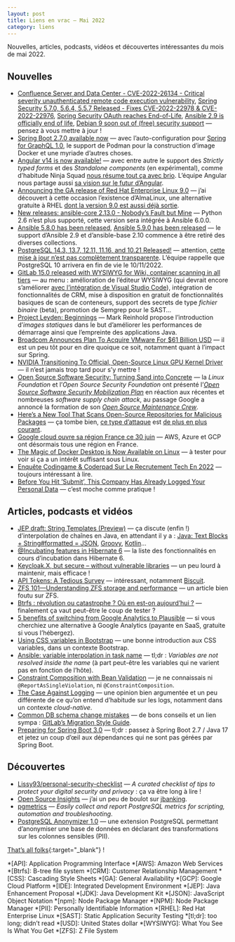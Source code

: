 ```yaml
---
layout: post
title: Liens en vrac — Mai 2022
category: liens
---
```


Nouvelles, articles, podcasts, vidéos et découvertes intéressantes du mois de mai 2022.

## Nouvelles

- [Confluence Server and Data Center - CVE-2022-26134 - Critical severity unauthenticated remote code execution vulnerability](https://confluence.atlassian.com/doc/confluence-security-advisory-2022-06-02-1130377146.html),
  [Spring Security 5.7.0, 5.6.4, 5.5.7 Released - Fixes CVE-2022-22978 & CVE-2022-22976](https://spring.io/blog/2022/05/15/spring-security-5-7-0-5-6-4-5-5-7-released-fixes-cve-2022-22978-cve-2022-22976),
  [Spring Security OAuth reaches End-of-Life](https://spring.io/blog/2022/06/01/spring-security-oauth-reaches-end-of-life),
  [Ansible 2.9 is officially end of life](https://groups.google.com/g/ansible-announce/c/kegIH5_okmg/m/MNxt0oM1AwAJ?pli=1),
  [Debian 9 soon out of (free) security support](https://raphaelhertzog.com/2022/05/11/debian-9-soon-out-of-free-security-support/)
  — pensez à vous mettre à jour !
- [Spring Boot 2.7.0 available now](https://spring.io/blog/2022/05/19/spring-boot-2-7-0-available-now)
  — avec l’auto-configuration pour [Spring for GraphQL 1.0](https://spring.io/blog/2022/05/19/spring-for-graphql-1-0-release),
  le support de Podman pour la construction d’image Docker et une myriade d’autres choses.
- [Angular v14 is now available!](https://blog.angular.io/angular-v14-is-now-available-391a6db736af)
  — avec entre autre le support des _Strictly typed forms_ et des _Standalone components_ (en expérimental), comme
  d’habitude Ninja Squad [nous résume tout ça avec brio](https://blog.ninja-squad.com/2022/06/02/what-is-new-angular-14.0/).
  L’équipe Angular nous partage aussi [sa vision sur le futur d’Angular](https://blog.angular.io/angulars-vision-for-the-future-3cfca5e7b448).
- [Announcing the GA release of Red Hat Enterprise Linux 9.0](https://access.redhat.com/announcements/6958409)
  — j’ai découvert à cette occasion l’existence d’AlmaLinux, une alternative gratuite à RHEL
  [dont la version 9.0 est aussi déjà sortie](https://www.phoronix.com/scan.php?page=news_item&px=AlmaLinux-9.0-Released).
- [New releases: ansible-core 2.13.0 - Nobody’s Fault but Mine](https://groups.google.com/g/ansible-announce/c/AEjCH6lMkZ0)
  — Python 2.6 n’est plus supporté, cette version sera intégrée à Ansible 6.0.0.
- [Ansible 5.8.0 has been released](https://groups.google.com/g/ansible-announce/c/pT_VuSf9uS4),
  [Ansible 5.9.0 has been released](https://groups.google.com/g/ansible-announce/c/0VB8THGeG2w)
  — le support d’Ansible 2.9 et d’ansible-base 2.10 commence à être retiré des diverses collections.
- [PostgreSQL 14.3, 13.7, 12.11, 11.16, and 10.21 Released!](https://www.postgresql.org/about/news/postgresql-143-137-1211-1116-and-1021-released-2449/)
  — attention, [cette mise à jour n’est pas complètement transparente](https://jkatz05.com/post/postgres/may-2022-release-should-i-update/). L’équipe rappelle que PostgreSQL 10 arrivera en fin de vie le 10/11/2022.
- [GitLab 15.0 released with WYSIWYG for Wiki, container scanning in all tiers](https://about.gitlab.com/releases/2022/05/22/gitlab-15-0-released/)
  — au menu : amélioration de l’éditeur WYSIWYG (qui devrait encore s’améliorer
  [avec l’intégration de Visual Studio Code](https://about.gitlab.com/blog/2022/05/23/the-future-of-the-gitlab-web-ide/)),
  intégration de fonctionnalités de CRM, mise à disposition en gratuit de fonctionnalités basiques de scan de conteneurs,
  support des secrets de type _fichier binaire_ (beta), promotion de Semgrep pour le SAST…
- [Project Leyden: Beginnings](https://openjdk.java.net/projects/leyden/notes/01-beginnings)
  — Mark Reinhold propose l’introduction d’_images statiques_ dans le but d’améliorer les performances de démarrage
  ainsi que l’empreinte des applications Java.
- [Broadcom Announces Plan To Acquire VMware For $61 Billion USD](https://www.phoronix.com/scan.php?page=news_item&px=Broadcom-VMware-Acquisition)
  — il est un peu tôt pour en dire quoique ce soit, notamment quant à l’impact sur Spring.
- [NVIDIA Transitioning To Official, Open-Source Linux GPU Kernel Driver](https://www.phoronix.com/scan.php?page=article&item=nvidia-open-kernel&num=1)
  — il n’est jamais trop tard pour s’y mettre !
- [Open Source Software Security: Turning Sand into Concrete](https://linuxfoundation.org/blog/open-source-software-security-turning-sand-into-concrete/)
  — la _Linux Foundation_ et l’_Open Source Security Foundation_ ont présenté
  l’_[Open Source Software Security Mobilization Plan](https://openssf.org/oss-security-mobilization-plan/)_
  en réaction aux récentes et nombreuses _software supply chain attack_,
  au passage Google a annoncé la formation de son _[Open Source Maintenance Crew](https://blog.google/technology/safety-security/shared-success-in-building-a-safer-open-source-community/)_.
- [Here’s a New Tool That Scans Open-Source Repositories for Malicious Packages](https://thehackernews.com/2022/05/heres-new-tool-that-scans-for-malicious.html)
  — ça tombe bien, [ce type d’attaque](https://thehackernews.com/2022/05/malicious-npm-packages-target-german.html) est
  [de plus en plus courant](https://snyk.io/blog/snyk-200-malicious-npm-packages-cobalt-strike-dependency-confusion-attacks/).
- [Google cloud ouvre sa région France ce 30 juin](https://www.lemondeinformatique.fr/actualites/lire-google-cloud-ouvre-sa-region-france-ce-30-juin-86815.html)
  — AWS, Azure et GCP ont désormais tous une région en France.
- [The Magic of Docker Desktop is Now Available on Linux](https://www.docker.com/blog/the-magic-of-docker-desktop-is-now-available-on-linux/)
  — à tester pour voir si ça a un intérêt suffisant sous Linux.
- [Enquête Codingame & Coderpad Sur Le Recrutement Tech En 2022](https://www.codingame.com/work/fr/codingame-coderpad-tech-hiring-survey-2022/)
  — toujours intéressant à lire.
- [Before You Hit ’Submit’, This Company Has Already Logged Your Personal Data](https://gizmodo.com/before-you-hit-submit-this-company-has-already-logge-1795906081)
  — c’est moche comme pratique !

## Articles, podcasts et vidéos

- [JEP draft: String Templates (Preview)](https://openjdk.java.net/jeps/8273943)
  — ça discute (enfin !) d’interpolation de chaînes en Java, en attendant il y a :
  [Java: Text Blocks + String#formatted = JSON](https://adambien.blog/roller/abien/entry/java_text_blocks_string_formatted),
  [Groovy](https://groovy-lang.org/syntax.html#_string_interpolation),
  [Kotlin](https://kotlinlang.org/docs/idioms.html#string-interpolation)...
- [@Incubating features in Hibernate 6](https://thorben-janssen.com/incubating-features-in-hibernate-6/)
  — la liste des fonctionnalités en cours d’incubation dans Hibernate 6.
- [Keycloak.X, but secure – without vulnerable libraries](https://blog.codecentric.de/en/2022/05/keycloak-x-but-secure-without-vulnerable-libraries/)
  — un peu lourd à maintenir, mais efficace !
- [API Tokens: A Tedious Survey](https://fly.io/blog/api-tokens-a-tedious-survey/)
  — intéressant, notamment [Biscuit](https://www.nolimitsecu.fr/biscuit/).
- [ZFS 101—Understanding ZFS storage and performance](https://arstechnica.com/information-technology/2020/05/zfs-101-understanding-zfs-storage-and-performance/)
  — un article bien foutu sur ZFS.
- [Btrfs : révolution ou catastrophe ? Où en est-on aujourd’hui ?](https://blog.flozz.fr/2022/05/22/btrfs-revolution-ou-catastrophe-ou-en-est-on-aujourdhui/)
  — finalement ça vaut peut-être le coup de tester ?
- [5 benefits of switching from Google Analytics to Plausible](https://opensource.com/article/22/5/plausible-analytics)
  — si vous cherchiez une alternative à Google Analytics (payante en SaaS, gratuite si vous l’hébergez).
- [Using CSS variables in Bootstrap](https://blog.getbootstrap.com/2022/05/16/using-bootstrap-css-vars/)
  — une bonne introduction aux CSS variables, dans un contexte Bootstrap.
- [Ansible: variable interpolation in task name](https://stackoverflow.com/q/29001505)
  — tl;dr : _Variables are not resolved inside the name_ (à part peut-être les variables qui ne varient pas en fonction
  de l’hôte).
- [Constraint Composition with Bean Validation](https://www.baeldung.com/java-bean-validation-constraint-composition)
  — je ne connaissais ni `@ReportAsSingleViolation`, ni `@ConstraintComposition`.
- [The Case Against Logging](https://blog.sebastian-daschner.com/entries/the-case-against-logging)
  — une opinion bien argumentée et un peu différente de ce qu’on entend d’habitude sur les logs, notamment dans un
  contexte _cloud-native_.
- [Common DB schema change mistakes](https://postgres.ai/blog/20220525-common-db-schema-change-mistakes)
  — de bons conseils et un lien sympa : [GitLab’s Migration Style Guide](https://docs.gitlab.com/ee/development/migration_style_guide.html).
- [Preparing for Spring Boot 3.0](https://spring.io/blog/2022/05/24/preparing-for-spring-boot-3-0)
  — tl;dr : passez à Spring Boot 2.7 / Java 17 et jetez un coup d’œil aux dépendances qui ne sont pas gérées par
  Spring Boot.

## Découvertes

- [Lissy93/personal-security-checklist](https://github.com/Lissy93/personal-security-checklist)
  — _A curated checklist of tips to protect your digital security and privacy_ : ça va être long à lire !
- [Open Source Insights](https://opensource.googleblog.com/2021/06/introducing-open-source-insights-project.html)
  — j’ai un peu de boulot sur [jbanking](https://deps.dev/maven/fr.marcwrobel%3Ajbanking).
- [pgmetrics](https://pgmetrics.io/)
  — _Easily collect and report PostgreSQL metrics for scripting, automation and troubleshooting_.
- [PostgreSQL Anonymizer 1.0](https://www.postgresql.org/about/news/postgresql-anonymizer-10-privacy-by-design-for-postgres-2452/)
  — une extension PostgreSQL permettant d’anonymiser une base de données en déclarant des transformations sur les
  colonnes sensibles (PII).

[That’s all folks](https://www.youtube.com/watch?v=L4XTJao2iLA "Joe Hisaishi - Studio Ghibli 25 Years Concert"){:target="_blank"} !

<!-- prettier-ignore-start -->
*[API]: Application Programming Interface
*[AWS]: Amazon Web Services
*[Btrfs]: B-tree file system
*[CRM]: Customer Relationship Management
*[CSS]: Cascading Style Sheets
*[GA]: General Availability
*[GCP]: Google Cloud Platform
*[IDE]: Integrated Development Environment
*[JEP]: Java Enhancement Proposal
*[JDK]: Java Development Kit
*[JSON]: JavaScript Object Notation
*[npm]: Node Package Manager
*[NPM]: Node Package Manager
*[PII]: Personally Identifiable Information
*[RHEL]: Red Hat Enterprise Linux
*[SAST]: Static Application Security Testing
*[tl;dr]: too long; didn’t read
*[USD]: United States dollar
*[WYSIWYG]: What You See Is What You Get
*[ZFS]: Z File System
<!-- prettier-ignore-end -->
